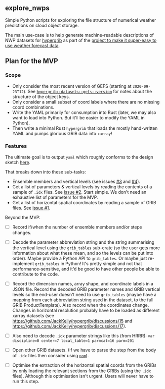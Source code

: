## explore_nwps

Simple Python scripts for exploring the file structure of numerical weather predictions on cloud object storage.

The main use-case is to help generate machine-readable descriptions of NWP datasets for [hypergrib](https://github.com/JackKelly/hypergrib) as part of the [project to make it super-easy to use weather forecast data](https://github.com/JackKelly/lets_make_it_super_easy_to_use_weather_forecast_data).

## Plan for the MVP

### Scope

- Only consider the most recent version of GEFS (starting at `2020-09-23T12`).
  See [`hypergrib::datasets::gefs::version`](https://github.com/JackKelly/hypergrib/blob/0d55fb7d385a7363fa9c025ddc0c453969c251fa/crates/hypergrib/src/datasets/gefs/version.rs#L45-L58)
  for notes about the structure of the object keys.
- Only consider a small subset of coord labels where there are no missing coord combinations.
- Write the YAML primarily for consumption into Rust (later, we may also want to load into Python. But it'll be easier to modify the YAML in Python).
- Then write a minimal Rust `hypergrib` that loads the mostly hand-written YAML and pumps glorious GRIB data into `xarray`!

### Features

The ultimate goal is to output `yaml` which roughly conforms to the design sketch [here](https://github.com/JackKelly/hypergrib/blob/main/design.md#a-file-structure-for-describing-nwp-datasets).

That breaks down into these sub-tasks:

- Ensemble members and vertical levels (see issues [#3](https://github.com/JackKelly/explore_nwps/issues/3) and [#4](https://github.com/JackKelly/explore_nwps/issues/3)).
- Get a list of parameters & vertical levels by reading the contents of a sample of `.idx` files.
  See [issue #2](https://github.com/JackKelly/explore_nwps/issues/2).
  Start simple. We don't need an exhaustive list of parameters for the MVP.
- Get a list of horizontal spatial coordinates by reading a sample of GRIB files.
  See [issue #1](https://github.com/JackKelly/explore_nwps/issues/1).

Beyond the MVP:

- [ ] Record if/when the number of ensemble members and/or steps changes.
- [ ] Decode the parameter abbreviation string and the string summarising the vertical level using the `grib_tables` sub-crate (so the user gets more information about what these mean, and so the levels can be put into order). Maybe provide a Python API to `grib_tables`. Or maybe just re-implement `grib_tables` in Python! It's pretty simple and not that performance-sensitive, and it'd be good to have other people be able to contribute to the code.
- [ ] Record the dimension names, array shape, and coordinate labels in a JSON file. Record the decoded GRIB parameter names and GRIB vertical levels so the end-user doesn't need to use `grib_tables` (maybe have a mapping from each abbreviation string used in the dataset, to the full GRIB ProductTemplate). Also record when the coordinates change. Changes in horizontal resolution probably have to be loaded as different xarray datasets (see https://github.com/JackKelly/hypergrib/discussions/15 and https://github.com/JackKelly/hypergrib/discussions/17).
- [ ] Also need to decode `.idx` parameter strings like this (from HRRR): `var discipline=0 center=7 local_table=1 parmcat=16 parm=201`
- [ ] Open other GRIB datasets. (If we have to parse the step from the body of `.idx` files then consider using [`nom`](https://crates.io/crates/nom)).
- [ ] Optimise the extraction of the horizontal spatial coords from the GRIBs by only loading the relevant sections from the GRIBs (using the `.idx` files). Although this optimisation isn't urgent. Users will never have to run this step.

